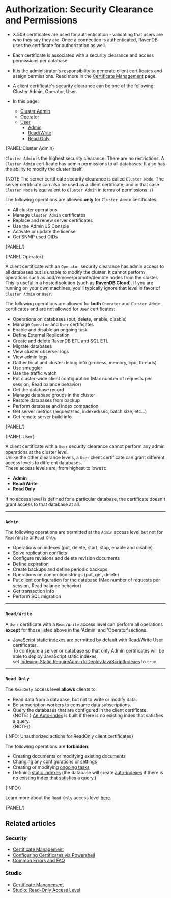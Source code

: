 # Authorization: Security Clearance and Permissions

* X.509 certificates are used for authentication - validating that users are who they say they are. 
  Once a connection is authenticated, RavenDB uses the certificate for authorization as well. 

* Each certificate is associated with a security clearance and access permissions per database.

* It is the administrator's responsibility to generate client certificates and assign permissions. 
  Read more in the [Certificate Management](../authentication/certificate-management) page.

* A client certificate's security clearance can be one of the following: Cluster Admin, Operator, User.

* In this page:
   * [Cluster Admin](../../../server/security/authorization/security-clearance-and-permissions#cluster-admin)
   * [Operator](../../../server/security/authorization/security-clearance-and-permissions#operator)
   * [User](../../../server/security/authorization/security-clearance-and-permissions#user)  
      * [Admin](../../../server/security/authorization/security-clearance-and-permissions#section)  
      * [Read/Write](../../../server/security/authorization/security-clearance-and-permissions#section-1) 
      * [Read Only](../../../server/security/authorization/security-clearance-and-permissions#section-2)

{PANEL:Cluster Admin}

`Cluster Admin` is the highest security clearance. There are no restrictions. A `Cluster Admin` certificate has admin permissions to all databases. It also has the ability to modify the cluster itself.

{NOTE The server certificate security clearance is called `Cluster Node`. The server certificate can also be used as a client certificate, and in that case `Cluster Node` is equivalent to `Cluster Admin` in terms of permissions. /}

The following operations are allowed **only** for `Cluster Admin` certificates:

- All cluster operations
- Manage `Cluster Admin` certificates
- Replace and renew server certificates
- Use the Admin JS Console
- Activate or update the license
- Get SNMP used OIDs

{PANEL/}

{PANEL:Operator}

A client certificate with an `Operator` security clearance has admin access to all databases 
but is unable to modify the cluster. It cannot perform operations such as 
add/remove/promote/demote nodes from the cluster. This is useful in a hosted solution 
(such as **RavenDB Cloud**). If you are running on your own machines, you'll typically ignore 
that level in favor of `Cluster Admin` or `User`.

The following operations are allowed for **both** `Operator` and `Cluster Admin` certificates and are not allowed for `User` certificates:

- Operations on databases (put, delete, enable, disable)
- Manage `Operator` and `User` certificates
- Enable and disable an ongoing task
- Define External Replication
- Create and delete RavenDB ETL and SQL ETL
- Migrate databases
- View cluster observer logs
- View admin logs
- Gather local and cluster debug info (process, memory, cpu, threads) 
- Use smuggler
- Use the traffic watch
- Put cluster-wide client configuration (Max number of requests per session, Read balance behavior)
- Get the database record
- Manage database groups in the cluster
- Restore databases from backup
- Perform database and index compaction
- Get server metrics (request/sec, indexed/sec, batch size, etc...)
- Get remote server build info

{PANEL/}

{PANEL:User}

A client certificate with a `User` security clearance cannot perform any admin operations at the cluster level.  
Unlike the other clearance levels, a `User` client certificate can grant different access levels to different databases.  
These access levels are, from highest to lowest:  

* **Admin**  
* **Read/Write**  
* **Read Only**  

If no access level is defined for a particular database, the certificate doesn't grant access to that database at all.  

---

### `Admin`

The following operations are permitted at the `Admin` access level but not for `Read/Write` or `Read Only`:

- Operations on indexes (put, delete, start, stop, enable and disable)
- Solve replication conflicts
- Configure revisions and delete revision documents
- Define expiration
- Create backups and define periodic backups
- Operations on connection strings (put, get, delete)
- Put client configuration for the database (Max number of requests per session, Read balance behavior)
- Get transaction info
- Perform SQL migration

---

### `Read/Write`

A `User` certificate with a `Read/Write` access level can perform all operations **except** for those listed above in the 'Admin' and 'Operator'sections.  

  * [JavaScript static indexes](../../../indexes/javascript-indexes) are permitted by default with Read/Write User certificates.  
    To configure a server or database so that only Admin certificates will be able to deploy JavaScript static indexes,  
    set [Indexing.Static.RequireAdminToDeployJavaScriptIndexes](../../../server/configuration/indexing-configuration#indexing.static.requireadmintodeployjavascriptindexes) 
    to `true`.

---

### `Read Only`

The `ReadOnly` access level **allows** clients to: 

- Read data from a database, but not to write or modify data.  
- Be subscription workers to consume data subscriptions.  
- Query the databases that are configured in the client certificate.  
  {NOTE: }
  [An Auto-index](../../../indexes/creating-and-deploying#auto-indexes) 
  is built if there is no existing index that satisfies a query.  
  {NOTE/}

{INFO: Unauthorized actions for ReadOnly client certificates}

The following operations are **forbidden**:  

- Creating documents or modifying existing documents  
- Changing any configurations or settings  
- Creating or modifying [ongoing tasks](../../../studio/database/tasks/ongoing-tasks/general-info)  
- Defining [static indexes](../../../indexes/creating-and-deploying#static-indexes) (the database will create 
[auto-indexes](../../../indexes/creating-and-deploying#auto-indexes) if there is no existing index that satisfies a query.)


{INFO/}

Learn more about the `Read Only` access level [here](../../../studio/server/certificates/read-only-access-level).

{PANEL/}

## Related articles

### Security

- [Certificate Management](../../../server/security/authentication/certificate-management)
- [Configuring Certificates via Powershell](../../../server/security/authentication/client-certificate-usage#example-ii---using-powershell-and-wget-in-windows)
- [Common Errors and FAQ](../../../server/security/common-errors-and-faq)

### Studio

- [Certificate Management](../../../studio/server/certificates/server-management-certificates-view)
- [Studio: Read-Only Access Level](../../../studio/server/certificates/read-only-access-level)
